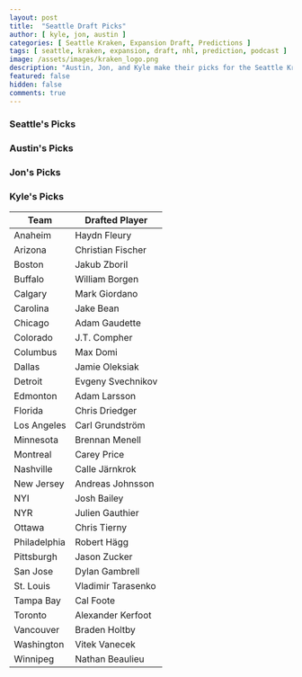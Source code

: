 ```yaml
---
layout: post
title:  "Seattle Draft Picks"
author: [ kyle, jon, austin ]
categories: [ Seattle Kraken, Expansion Draft, Predictions ]
tags: [ seattle, kraken, expansion, draft, nhl, prediction, podcast ]
image: /assets/images/kraken_logo.png
description: "Austin, Jon, and Kyle make their picks for the Seattle Kraken expansion draft. How much will Ron Francis agree with us?"
featured: false
hidden: false
comments: true
---
```


<div class="row">
  <div class="col-sm-12 col-md-6 col-lg-3">
    <h3>Seattle's Picks</h3>
  </div>
  
  <div class="col-sm-12 col-md-6 col-lg-3">
    <h3>Austin's Picks</h3>
  </div>

  <div class="col-sm-12 col-md-6 col-lg-3">
    <h3>Jon's Picks</h3>
  </div>

  <div class="col-sm-12 col-md-6 col-lg-3">
    <div class="row">
      <h3>Kyle's Picks</h3>
    </div>
    <div class="row">
      <!-- <iframe src="https://docs.google.com/spreadsheets/d/e/2PACX-1vRBTHAZ8VJG3FuP4tWjsPI2zwYvb1ahDuBsgGTksQLQEGolF8W2Mi7xZJmLO_4tVoYZjArqMUFC8HWE/pubhtml?widget=true&amp;headers=false" height="770"></iframe> -->
      <table class="table table-bordered table-hover table-condensed">
        <thead>
          <tr>
            <th title="Field #1">Team</th>
            <th title="Field #2">Drafted Player</th>
          </tr>
        </thead>
        <tbody>
          <tr>
            <td>Anaheim</td>
            <td>Haydn Fleury</td>
          </tr>
          <tr>
            <td>Arizona</td>
            <td>Christian Fischer</td>
          </tr>
          <tr>
            <td>Boston</td>
            <td>Jakub Zboril</td>
          </tr>
          <tr>
            <td>Buffalo</td>
            <td>William Borgen</td>
          </tr>
          <tr>
            <td>Calgary</td>
            <td>Mark Giordano</td>
          </tr>
          <tr>
            <td>Carolina</td>
            <td>Jake Bean</td>
          </tr>
          <tr>
            <td>Chicago</td>
            <td>Adam Gaudette</td>
          </tr>
          <tr>
            <td>Colorado</td><td>J.T. Compher</td>
          </tr>
          <tr>
            <td>Columbus</td>
            <td>Max Domi</td>
          </tr>
          <tr>
            <td>Dallas</td>
            <td>Jamie Oleksiak</td>
          </tr>
          <tr>
<td>Detroit</td>
<td>Evgeny Svechnikov</td>
</tr>
<tr>
<td>Edmonton</td>
<td>Adam Larsson</td>
</tr>
<tr>
<td>Florida</td>
<td>Chris Driedger</td>
</tr>
<tr>
<td>Los Angeles</td>
<td>Carl Grundström</td>
</tr>
<tr>
<td>Minnesota</td>
<td>Brennan Menell</td>
</tr>
<tr>
<td>Montreal</td>
<td>Carey Price</td>
</tr>
<tr>
<td>Nashville</td>
<td>Calle Järnkrok</td>
</tr>
<tr>
<td>New Jersey</td>
<td>Andreas Johnsson</td>
</tr>
<tr>
<td>NYI</td>
<td>Josh Bailey</td>
</tr>
<tr>
<td>NYR</td>
<td>Julien Gauthier</td>
</tr>
<tr>
<td>Ottawa</td>
<td>Chris Tierny</td>
</tr>
<tr>
<td>Philadelphia</td>
<td>Robert Hägg</td>
</tr>
<tr>
<td>Pittsburgh</td>
<td>Jason Zucker</td>
</tr>
<tr>
<td>San Jose</td>
<td>Dylan Gambrell</td>
</tr>
<tr>
<td>St. Louis</td>
<td>Vladimir Tarasenko</td>
</tr>
<tr>
<td>Tampa Bay</td>
<td>Cal Foote</td>
</tr>
<tr>
<td>Toronto</td>
<td>Alexander Kerfoot</td>
</tr>
<tr>
            <td>Vancouver</td>
            <td>Braden Holtby</td>
          </tr>
          <tr>
            <td>Washington</td>
            <td>Vitek Vanecek</td>
          </tr>
          <tr>
            <td>Winnipeg</td>
            <td>Nathan Beaulieu</td>
          </tr>
        </tbody>
      </table>
    </div>
  </div>
</div>
